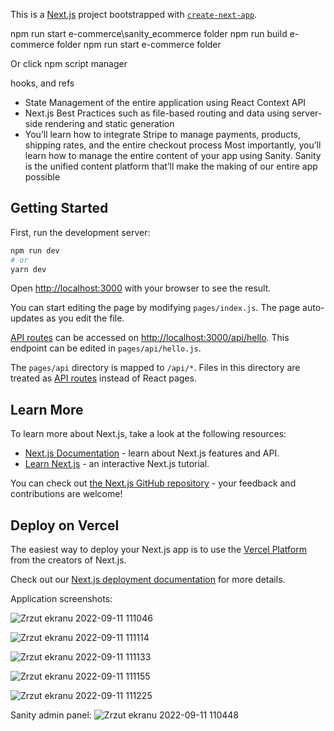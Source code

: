 This is a [Next.js](https://nextjs.org/) project bootstrapped with [`create-next-app`](https://github.com/vercel/next.js/tree/canary/packages/create-next-app).

npm run start e-commerce\sanity_ecommerce folder
npm run build e-commerce folder
npm run start e-commerce folder

Or click npm script manager



 hooks, and refs
-  State Management of the entire application using React Context API
- Next.js Best Practices such as file-based routing and data using server-side rendering and static generation
- You’ll learn how to integrate Stripe to manage payments, products, shipping rates, and the entire checkout process
Most importantly, you’ll learn how to manage the entire content of your app using Sanity. Sanity is the unified content platform that’ll make the making of our entire app possible

## Getting Started

First, run the development server:

```bash
npm run dev
# or
yarn dev
```

Open [http://localhost:3000](http://localhost:3000) with your browser to see the result.

You can start editing the page by modifying `pages/index.js`. The page auto-updates as you edit the file.

[API routes](https://nextjs.org/docs/api-routes/introduction) can be accessed on [http://localhost:3000/api/hello](http://localhost:3000/api/hello). This endpoint can be edited in `pages/api/hello.js`.

The `pages/api` directory is mapped to `/api/*`. Files in this directory are treated as [API routes](https://nextjs.org/docs/api-routes/introduction) instead of React pages.

## Learn More

To learn more about Next.js, take a look at the following resources:

- [Next.js Documentation](https://nextjs.org/docs) - learn about Next.js features and API.
- [Learn Next.js](https://nextjs.org/learn) - an interactive Next.js tutorial.

You can check out [the Next.js GitHub repository](https://github.com/vercel/next.js/) - your feedback and contributions are welcome!

## Deploy on Vercel

The easiest way to deploy your Next.js app is to use the [Vercel Platform](https://vercel.com/new?utm_medium=default-template&filter=next.js&utm_source=create-next-app&utm_campaign=create-next-app-readme) from the creators of Next.js.

Check out our [Next.js deployment documentation](https://nextjs.org/docs/deployment) for more details.

Application screenshots:

![Zrzut ekranu 2022-09-11 111046](https://user-images.githubusercontent.com/92208474/189520472-6e25fd25-de2c-4362-841b-1d726cb7340f.jpg)

![Zrzut ekranu 2022-09-11 111114](https://user-images.githubusercontent.com/92208474/189520482-551e4b12-cd8c-4522-9370-0c9ece9cba8c.jpg)

![Zrzut ekranu 2022-09-11 111133](https://user-images.githubusercontent.com/92208474/189520485-877dc3b6-ae09-48b0-98f1-f72cafa03892.jpg)

![Zrzut ekranu 2022-09-11 111155](https://user-images.githubusercontent.com/92208474/189520504-498954af-0624-4bda-9c9c-31fdc769ecdb.jpg)

![Zrzut ekranu 2022-09-11 111225](https://user-images.githubusercontent.com/92208474/189520507-d24a09e5-3d87-4d7c-8b66-2828c471e6bd.jpg)

Sanity admin panel:
![Zrzut ekranu 2022-09-11 110448](https://user-images.githubusercontent.com/92208474/189520512-74d8fdf4-e022-4c36-b666-1c7563eb40b5.jpg)



